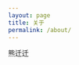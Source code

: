 ```yaml
---
layout: page
title: 关于
permalink: /about/
---
```


熊迁迁





[jekyll-organization]: https://github.com/jekyll

